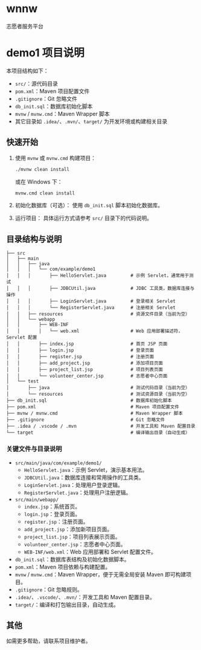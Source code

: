 # wnnw
志愿者服务平台
# demo1 项目说明

本项目结构如下：
- `src/`：源代码目录
- `pom.xml`：Maven 项目配置文件
- `.gitignore`：Git 忽略文件
- `db_init.sql`：数据库初始化脚本
- `mvnw` / `mvnw.cmd`：Maven Wrapper 脚本
- 其它目录如 `.idea/`、`.mvn/`、`target/` 为开发环境或构建相关目录

## 快速开始

1. 使用 `mvnw` 或 `mvnw.cmd` 构建项目：
   ```sh
   ./mvnw clean install
   ```
   或在 Windows 下：
   ```bat
   mvnw.cmd clean install
   ```
2. 初始化数据库（可选）：
   使用 `db_init.sql` 脚本初始化数据库。

3. 运行项目：
   具体运行方式请参考 `src/` 目录下的代码说明。

## 目录结构与说明

```
├── src
│   ├── main
│   │   ├── java
│   │   │   └── com/example/demo1
│   │   │       ├── HelloServlet.java         # 示例 Servlet，通常用于测试
│   │   │       ├── JDBCUtil.java             # JDBC 工具类，数据库连接与操作
│   │   │       ├── LoginServlet.java         # 登录相关 Servlet
│   │   │       └── RegisterServlet.java      # 注册相关 Servlet
│   │   ├── resources                         # 资源文件目录（当前为空）
│   │   └── webapp
│   │       ├── WEB-INF
│   │       │   └── web.xml                   # Web 应用部署描述符，Servlet 配置
│   │       ├── index.jsp                     # 首页 JSP 页面
│   │       ├── login.jsp                     # 登录页面
│   │       ├── register.jsp                  # 注册页面
│   │       ├── add_project.jsp               # 添加项目页面
│   │       ├── project_list.jsp              # 项目列表页面
│   │       └── volunteer_center.jsp          # 志愿者中心页面
│   └── test
│       ├── java                              # 测试代码目录（当前为空）
│       └── resources                         # 测试资源目录（当前为空）
├── db_init.sql                               # 数据库初始化脚本
├── pom.xml                                   # Maven 项目配置文件
├── mvnw / mvnw.cmd                           # Maven Wrapper 脚本
├── .gitignore                                # Git 忽略文件
├── .idea / .vscode / .mvn                    # 开发工具和 Maven 配置目录
└── target                                    # 编译输出目录（自动生成）
```

### 关键文件与目录说明
- `src/main/java/com/example/demo1/`
  - `HelloServlet.java`：示例 Servlet，演示基本用法。
  - `JDBCUtil.java`：数据库连接和常用操作的工具类。
  - `LoginServlet.java`：处理用户登录逻辑。
  - `RegisterServlet.java`：处理用户注册逻辑。
- `src/main/webapp/`
  - `index.jsp`：系统首页。
  - `login.jsp`：登录页面。
  - `register.jsp`：注册页面。
  - `add_project.jsp`：添加新项目页面。
  - `project_list.jsp`：项目列表展示页面。
  - `volunteer_center.jsp`：志愿者中心页面。
  - `WEB-INF/web.xml`：Web 应用部署和 Servlet 配置文件。
- `db_init.sql`：数据库表结构及初始化数据脚本。
- `pom.xml`：Maven 项目依赖与构建配置。
- `mvnw` / `mvnw.cmd`：Maven Wrapper，便于无需全局安装 Maven 即可构建项目。
- `.gitignore`：Git 忽略规则。
- `.idea/`、`.vscode/`、`.mvn/`：开发工具和 Maven 配置目录。
- `target/`：编译和打包输出目录，自动生成。

## 其他

如需更多帮助，请联系项目维护者。
